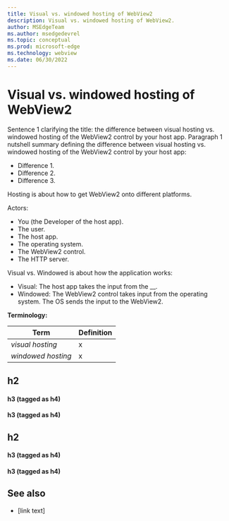 ```yaml
---
title: Visual vs. windowed hosting of WebView2
description: Visual vs. windowed hosting of WebView2.
author: MSEdgeTeam
ms.author: msedgedevrel
ms.topic: conceptual
ms.prod: microsoft-edge
ms.technology: webview
ms.date: 06/30/2022
---
```

# Visual vs. windowed hosting of WebView2

Sentence 1 clarifying the title: the difference between visual hosting vs. windowed hosting of the WebView2 control by your host app.  Paragraph 1 nutshell summary defining the difference between visual hosting vs. windowed hosting of the WebView2 control by your host app:
*  Difference 1.
*  Difference 2.
*  Difference 3.

Hosting is about how to get WebView2 onto different platforms.

Actors:
*  You (the Developer of the host app).
*  The user.
*  The host app.
*  The operating system.
*  The WebView2 control.
*  The HTTP server.

Visual vs. Windowed is about how the application works:
*  Visual: The host app takes the input from the __.
*  Windowed: The WebView2 control takes input from the operating system.  The OS sends the input to the WebView2.


**Terminology:**

| Term | Definition |
|---|---|
| _visual hosting_ | x |
| _windowed hosting_ | x |


<!-- ====================================================================== -->
## h2


#### h3 (tagged as h4)


#### h3 (tagged as h4)


<!-- ====================================================================== -->
## h2


#### h3 (tagged as h4)


#### h3 (tagged as h4)


<!-- ====================================================================== -->
## See also

*  [link text]<!--(relative path)-->
